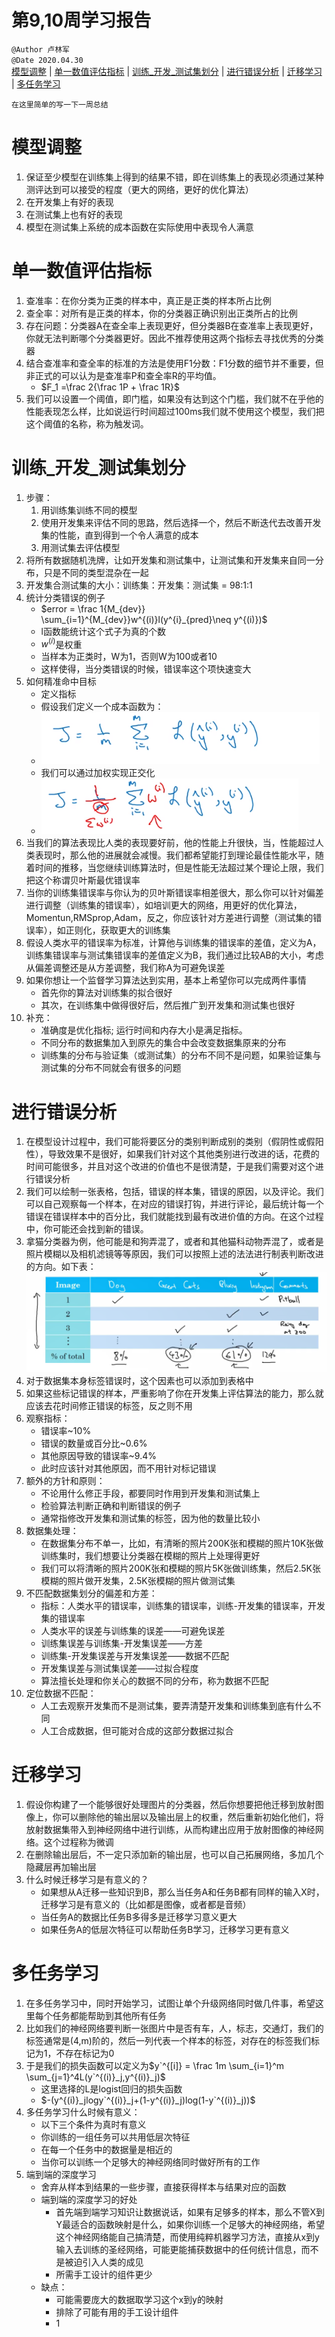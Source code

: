 # 第9,10周学习报告  

`@Author 卢林军`  
`@Date 2020.04.30`  
[模型调整](#1) | [单一数值评估指标](#2) | [训练_开发_测试集划分](#3) | [进行错误分析](#4) | [迁移学习](#5) | [多任务学习](#6)

```
在这里简单的写一下一周总结
```

# <a id='1'>模型调整</a>

1. 保证至少模型在训练集上得到的结果不错，即在训练集上的表现必须通过某种测评达到可以接受的程度（更大的网络，更好的优化算法）
2. 在开发集上有好的表现
3. 在测试集上也有好的表现
4. 模型在测试集上系统的成本函数在实际使用中表现令人满意

# <a id='2'>单一数值评估指标</a>

1. 查准率：在你分类为正类的样本中，真正是正类的样本所占比例
2. 查全率：对所有是正类的样本，你的分类器正确识别出正类所占的比例
3. 存在问题：分类器A在查全率上表现更好，但分类器B在查准率上表现更好，你就无法判断哪个分类器更好。因此不推荐使用这两个指标去寻找优秀的分类器 
4. 结合查准率和查全率的标准的方法是使用F1分数：F1分数的细节并不重要，但非正式的可以认为是查准率P和查全率R的平均值。
    * $F_1 =\frac 2{\frac 1P + \frac 1R}$
5. 我们可以设置一个阈值，即门槛，如果没有达到这个门槛，我们就不在乎他的性能表现怎么样，比如说运行时间超过100ms我们就不使用这个模型，我们把这个阈值的名称，称为触发词。

# <a id='3'>训练_开发_测试集划分</a>

1. 步骤：
    1. 用训练集训练不同的模型
    2. 使用开发集来评估不同的思路，然后选择一个，然后不断迭代去改善开发集的性能，直到得到一个令人满意的成本
    3. 用测试集去评估模型
2. 将所有数据随机洗牌，让如开发集和测试集中，让测试集和开发集来自同一分布，只是不同的类型混杂在一起
3. 开发集合测试集的大小：训练集：开发集：测试集 = 98:1:1
4. 统计分类错误的例子
    * $error = \frac 1{M_{dev}} \sum_{i=1}^{M_{dev}}w^{(i)}l(y^{i}_{pred}\neq y^{(i)})$
    * l函数能统计这个式子为真的个数
    * $w^{(i)}$是权重
    * 当样本为正类时，W为1，否则W为100或者10
    * 这样使得，当分类错误的时候，错误率这个项快速变大
5. 如何精准命中目标
    * 定义指标
    * 假设我们定义一个成本函数为：
    * ![temp](./img/成本函数1.png)
    * 我们可以通过加权实现正交化
    * ![temp](./img/成本函数2.png)
6. 当我们的算法表现比人类的表现要好前，他的性能上升很快，当，性能超过人类表现时，那么他的进展就会减慢。我们都希望能打到理论最佳性能水平，随着时间的推移，当您继续训练算法时，但是性能无法超过某个理论上限，我们把这个称谓贝叶斯最优错误率
7. 当你的训练集错误率与你认为的贝叶斯错误率相差很大，那么你可以针对偏差进行调整（训练集的错误率），如培训更大的网络，用更好的优化算法，Momentun,RMSprop,Adam，反之，你应该针对方差进行调整（测试集的错误率），如正则化，获取更大的训练集
8. 假设人类水平的错误率为标准，计算他与训练集的错误率的差值，定义为A，训练集错误率与测试集错误率的差值定义为B，我们通过比较AB的大小，考虑从偏差调整还是从方差调整，我们称A为可避免误差
9. 如果你想让一个监督学习算法达到实用，基本上希望你可以完成两件事情
    * 首先你的算法对训练集的拟合很好
    * 其次，在训练集中做得很好后，然后推广到开发集和测试集也很好
10. 补充：
    * 准确度是优化指标; 运行时间和内存大小是满足指标。
    * 不同分布的数据集加入到原先的集合中会改变数据集原来的分布
    * 训练集的分布与验证集（或测试集）的分布不同不是问题，如果验证集与测试集的分布不同就会有很多的问题

# <a id='4'>进行错误分析</a>

1. 在模型设计过程中，我们可能将要区分的类别判断成别的类别（假阴性或假阳性），导致效果不是很好，如果我们针对这个其他类别进行改进的话，花费的时间可能很多，并且对这个改进的价值也不是很清楚，于是我们需要对这个进行错误分析
2. 我们可以绘制一张表格，包括，错误的样本集，错误的原因，以及评论。我们可以自己观察每一个样本，在对应的错误打钩，并进行评论，最后统计每一个错误在错误样本中的百分比，我们就能找到最有改进价值的方向。在这个过程中，你可能还会找到新的错误。
3. 拿猫分类器为例，他可能是和狗弄混了，或者和其他猫科动物弄混了，或者是照片模糊以及相机滤镜等等原因，我们可以按照上述的法法进行制表判断改进的方向。如下表：![错误分析](./img/错误分析.png)
4. 对于数据集本身标签错误时，这个因素也可以添加到表格中
5. 如果这些标记错误的样本，严重影响了你在开发集上评估算法的能力，那么就应该去花时间修正错误的标签，反之则不用
6. 观察指标：
    * 错误率~10%
    * 错误的数量或百分比~0.6%
    * 其他原因导致的错误率~9.4%
    * 此时应该针对其他原因，而不用针对标记错误
7. 额外的方针和原则：
    * 不论用什么修正手段，都要同时作用到开发集和测试集上
    * 检验算法判断正确和判断错误的例子
    * 通常指修改开发集和测试集的标签，因为他的数量比较小
8. 数据集处理：
    * 在数据集分布不单一，比如，有清晰的照片200K张和模糊的照片10K张做训练集时，我们想要让分类器在模糊的照片上处理得更好
    * 我们可以将清晰的照片200K张和模糊的照片5K张做训练集，然后2.5K张模糊的照片做开发集，2.5K张模糊的照片做测试集
9. 不匹配数据集划分的偏差和方差：
    * 指标：人类水平的错误率，训练集的错误率，训练-开发集的错误率，开发集的错误率
    * 人类水平的误差与训练集的误差——可避免误差
    * 训练集误差与训练集-开发集误差——方差
    * 训练集-开发集误差与开发集误差——数据不匹配
    * 开发集误差与测试集误差——过拟合程度
    * 算法擅长处理和你关心的数据不同的分布，称为数据不匹配
10. 定位数据不匹配：
    * 人工去观察开发集而不是测试集，要弄清楚开发集和训练集到底有什么不同
    * 人工合成数据，但可能对合成的这部分数据过拟合

# <a id='5'>迁移学习</a>

1. 假设你构建了一个能够很好处理图片的分类器，然后你想要把他迁移到放射图像上，你可以删除他的输出层以及输出层上的权重，然后重新初始化他们，将放射数据集带入到神经网络中进行训练，从而构建出应用于放射图像的神经网络。这个过程称为微调
2. 在删除输出层后，不一定只添加新的输出层，也可以自己拓展网络，多加几个隐藏层再加输出层
3. 什么时候迁移学习是有意义的？
    * 如果想从A迁移一些知识到B，那么当任务A和任务B都有同样的输入X时，迁移学习是有意义的（比如都是图像，或者都是音频）
    * 当任务A的数据比任务B多得多是迁移学习意义更大
    * 如果任务A的低层次特征可以帮助任务B学习，迁移学习更有意义

# <a id='6'>多任务学习</a>

1. 在多任务学习中，同时开始学习，试图让单个升级网络同时做几件事，希望这里每个任务都能帮助到其他所有任务
2. 比如我们的神经网络要判断一张图片中是否有车，人，标志，交通灯，我们的标签通常是(4,m)阶的，然后一列代表一个样本的标签，对存在的标签我们标记为1，不存在标记为0
3. 于是我们的损失函数可以定义为$y`^{[i]} = \frac 1m \sum_{i=1}^m \sum_{j=1}^4L(y`^{(i)}_j,y^{(i)}_j)$
    * 这里选择的L是logist回归的损失函数
    * $-(y^{(i)}_jlogy`^{(i)}_j+(1-y^{(i)}_j)log(1-y`^{(i)}_j))$
4. 多任务学习什么时候有意义：
    * 以下三个条件为真时有意义
    * 你训练的一组任务可以共用低层次特征
    * 在每一个任务中的数据量是相近的
    * 当你可以训练一个足够大的神经网络同时做好所有的工作
5. 端到端的深度学习
    * 舍弃从样本到结果的一些步骤，直接获得样本与结果对应的函数
    * 端到端的深度学习的好处
        * 首先端到端学习知识让数据说话，如果有足够多的样本，那么不管X到Y最适合的函数映射是什么，如果你训练一个足够大的神经网络，希望这个神经网络能自己搞清楚，而使用纯粹机器学习方法，直接从x到y输入去训练的圣经网络，可能更能捕获数据中的任何统计信息，而不是被迫引入人类的成见
        * 所需手工设计的组件更少
    * 缺点：
        * 可能需要庞大的数据取学习这个x到y的映射
        * 排除了可能有用的手工设计组件
        * 1
